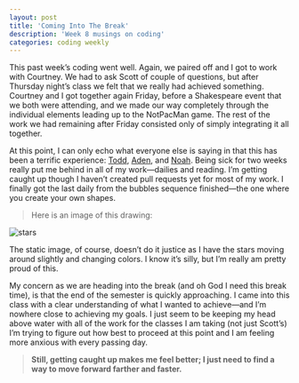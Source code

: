 ```yaml
---
layout: post
title: 'Coming Into The Break'
description: 'Week 8 musings on coding'
categories: coding weekly
---
```


This past week’s coding went well.  Again, we paired off and I got to work with Courtney.  We had to ask Scott of couple of questions, but after Thursday night’s class we felt that we really had achieved something.  Courtney and I got together again Friday, before a Shakespeare event that we both were attending, and we made our way completely through the individual elements leading up to the NotPacMan game.  The rest of the work we had remaining after Friday consisted only of simply integrating it all together.  

At this point, I can only echo what everyone else is saying in that this has been a terrific experience: [Todd]( http://tbreijak.github.io/blog/2016-03-03/Working-In-Pairs.html), [Aden]( http://adenj86.github.io/blog/2016-03-09/Mixed-Emotions.html), and [Noah]( http://noahmcmlln.github.io/blog/2016-03-09/i-luv-pseudocode.html).  Being sick for two weeks really put me behind in all of my work—dailies and reading.  I’m getting caught up though I haven’t created pull requests yet for most of my work.  I finally got the last daily from the bubbles sequence finished—the one where you create your own shapes.  

> Here is an image of this drawing:

![stars](http://davidlnowak.github.io/images/Stars.png "Static Stars Image")

The static image, of course, doesn’t do it justice as I have the stars moving around slightly and changing colors.  I know it’s silly, but I’m really am pretty proud of this.

My concern as we are heading into the break (and oh God I need this break time), is that the end of the semester is quickly approaching.  I came into this class with a clear understanding of what I wanted to achieve—and I’m nowhere close to achieving my goals.  I just seem to be keeping my head above water with all of the work for the classes I am taking (not just Scott’s) I’m trying to figure out how best to proceed at this point and I am feeling more anxious with every passing day.  

> **Still, getting caught up makes me feel better; I just need to find a way to move forward farther and faster.**
